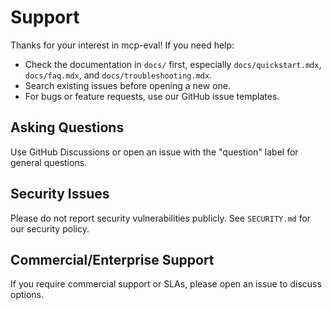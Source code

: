 # Support

Thanks for your interest in mcp-eval! If you need help:

- Check the documentation in `docs/` first, especially `docs/quickstart.mdx`, `docs/faq.mdx`, and `docs/troubleshooting.mdx`.
- Search existing issues before opening a new one.
- For bugs or feature requests, use our GitHub issue templates.

## Asking Questions

Use GitHub Discussions or open an issue with the "question" label for general questions.

## Security Issues

Please do not report security vulnerabilities publicly. See `SECURITY.md` for our security policy.

## Commercial/Enterprise Support

If you require commercial support or SLAs, please open an issue to discuss options.
